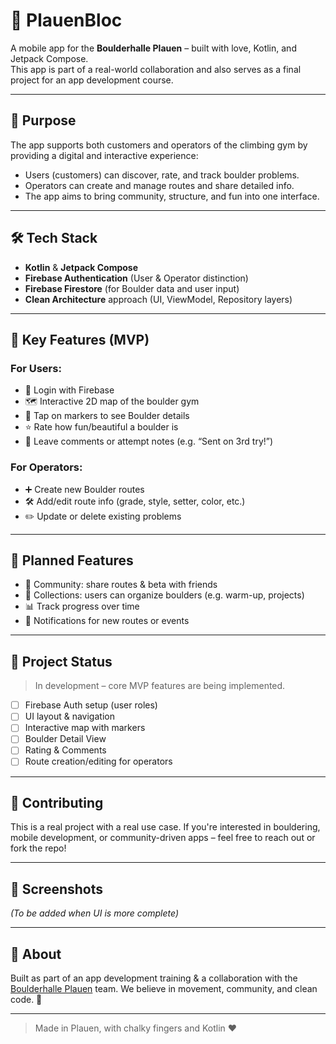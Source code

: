 # 🧗 PlauenBloc

A mobile app for the **Boulderhalle Plauen** – built with love, Kotlin, and Jetpack Compose.  
This app is part of a real-world collaboration and also serves as a final project for an app development course.

---

## 🎯 Purpose

The app supports both customers and operators of the climbing gym by providing a digital and interactive experience:

- Users (customers) can discover, rate, and track boulder problems.
- Operators can create and manage routes and share detailed info.
- The app aims to bring community, structure, and fun into one interface.

---

## 🛠️ Tech Stack

- **Kotlin** & **Jetpack Compose**
- **Firebase Authentication** (User & Operator distinction)
- **Firebase Firestore** (for Boulder data and user input)
- **Clean Architecture** approach (UI, ViewModel, Repository layers)

---

## 🔑 Key Features (MVP)

### For Users:
- 🔐 Login with Firebase
- 🗺️ Interactive 2D map of the boulder gym
- 📍 Tap on markers to see Boulder details
- ⭐ Rate how fun/beautiful a boulder is
- 📝 Leave comments or attempt notes (e.g. “Sent on 3rd try!”)

### For Operators:
- ➕ Create new Boulder routes
- 🛠️ Add/edit route info (grade, style, setter, color, etc.)
- ✏️ Update or delete existing problems

---

## 🧩 Planned Features

- 👥 Community: share routes & beta with friends
- 📁 Collections: users can organize boulders (e.g. warm-up, projects)
- 📊 Track progress over time
- 🔔 Notifications for new routes or events

---

## 🧪 Project Status

> In development – core MVP features are being implemented.

- [ ] Firebase Auth setup (user roles)
- [ ] UI layout & navigation
- [ ] Interactive map with markers
- [ ] Boulder Detail View
- [ ] Rating & Comments
- [ ] Route creation/editing for operators

---

## 🤝 Contributing

This is a real project with a real use case. If you're interested in bouldering, mobile development, or community-driven apps – feel free to reach out or fork the repo!

---

## 📸 Screenshots

*(To be added when UI is more complete)*

---

## 📍 About

Built as part of an app development training & a collaboration with the [Boulderhalle Plauen](http://boulderhalle-plauen.de/) team. 
We believe in movement, community, and clean code. 💪

---

> Made in Plauen, with chalky fingers and Kotlin ❤️
